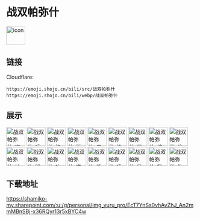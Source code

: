 # 战双帕弥什
<img src="https://emoji.shojo.cn/bili/src/战双帕弥什/icon.png" width="50" height="50" alt="icon">

## 链接
Cloudflare:
```
https://emoji.shojo.cn/bili/src/战双帕弥什
https://emoji.shojo.cn/bili/webp/战双帕弥什
```
## 展示
<img src="https://emoji.shojo.cn/bili/src/战双帕弥什/战双帕弥什-吃瓜.png" width="50" height="50" alt="战双帕弥什-吃瓜">
<img src="https://emoji.shojo.cn/bili/src/战双帕弥什/战双帕弥什-哼.png" width="50" height="50" alt="战双帕弥什-哼">
<img src="https://emoji.shojo.cn/bili/src/战双帕弥什/战双帕弥什-抱抱.png" width="50" height="50" alt="战双帕弥什-抱抱">
<img src="https://emoji.shojo.cn/bili/src/战双帕弥什/战双帕弥什-画圈圈.png" width="50" height="50" alt="战双帕弥什-画圈圈">
<img src="https://emoji.shojo.cn/bili/src/战双帕弥什/战双帕弥什-痴汉.png" width="50" height="50" alt="战双帕弥什-痴汉">
<img src="https://emoji.shojo.cn/bili/src/战双帕弥什/战双帕弥什-挠头.png" width="50" height="50" alt="战双帕弥什-挠头">
<img src="https://emoji.shojo.cn/bili/src/战双帕弥什/战双帕弥什-肥宅.png" width="50" height="50" alt="战双帕弥什-肥宅">
<img src="https://emoji.shojo.cn/bili/src/战双帕弥什/战双帕弥什-柠檬茶.png" width="50" height="50" alt="战双帕弥什-柠檬茶">
<img src="https://emoji.shojo.cn/bili/src/战双帕弥什/战双帕弥什-诶嘿.png" width="50" height="50" alt="战双帕弥什-诶嘿">
<img src="https://emoji.shojo.cn/bili/src/战双帕弥什/战双帕弥什-拍桌.png" width="50" height="50" alt="战双帕弥什-拍桌">
<img src="https://emoji.shojo.cn/bili/src/战双帕弥什/战双帕弥什-哭哭.png" width="50" height="50" alt="战双帕弥什-哭哭">
<img src="https://emoji.shojo.cn/bili/src/战双帕弥什/战双帕弥什-吐血.png" width="50" height="50" alt="战双帕弥什-吐血">
<img src="https://emoji.shojo.cn/bili/src/战双帕弥什/战双帕弥什-凉了.png" width="50" height="50" alt="战双帕弥什-凉了">
<img src="https://emoji.shojo.cn/bili/src/战双帕弥什/战双帕弥什-托腮.png" width="50" height="50" alt="战双帕弥什-托腮">
<img src="https://emoji.shojo.cn/bili/src/战双帕弥什/战双帕弥什-喷了.png" width="50" height="50" alt="战双帕弥什-喷了">
<img src="https://emoji.shojo.cn/bili/src/战双帕弥什/战双帕弥什-星星眼.png" width="50" height="50" alt="战双帕弥什-星星眼">
<img src="https://emoji.shojo.cn/bili/src/战双帕弥什/战双帕弥什-我即天命.png" width="50" height="50" alt="战双帕弥什-我即天命">
<img src="https://emoji.shojo.cn/bili/src/战双帕弥什/战双帕弥什-作战预备.png" width="50" height="50" alt="战双帕弥什-作战预备">

## 下载地址

https://shamiko-my.sharepoint.com/:u:/g/personal/img_yuru_pro/EcT7YnSs0vhAvZhJ_An2mmMBnSBj-x36RQyr13r5xBYC4w